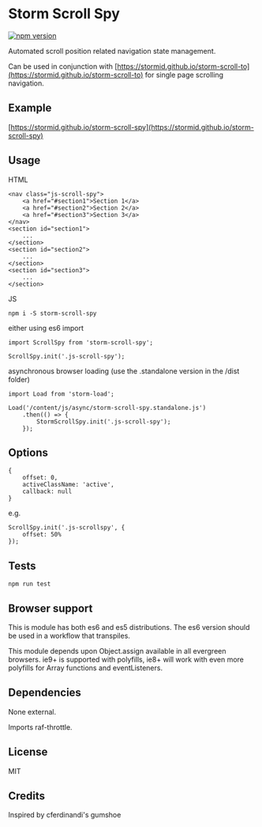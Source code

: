 # Storm Scroll Spy

[![npm version](https://badge.fury.io/js/storm-scroll-spy.svg)](https://badge.fury.io/js/storm-scroll-spy)

Automated scroll position related navigation state management.

Can be used in conjunction with [https://stormid.github.io/storm-scroll-to](https://stormid.github.io/storm-scroll-to) for single page scrolling navigation.

## Example
[https://stormid.github.io/storm-scroll-spy](https://stormid.github.io/storm-scroll-spy)

## Usage
HTML
```
<nav class="js-scroll-spy">
    <a href="#section1">Section 1</a>
    <a href="#section2">Section 2</a>
    <a href="#section3">Section 3</a>
</nav>
<section id="section1">
    ...
</section>
<section id="section2">
    ...
</section>
<section id="section3">
    ...
</section>
```

JS
```
npm i -S storm-scroll-spy
```
either using es6 import
```
import ScrollSpy from 'storm-scroll-spy';

ScrollSpy.init('.js-scroll-spy');
```
asynchronous browser loading (use the .standalone version in the /dist folder)
```
import Load from 'storm-load';

Load('/content/js/async/storm-scroll-spy.standalone.js')
    .then(() => {
        StormScrollSpy.init('.js-scroll-spy');
    });
```

## Options
```
{
    offset: 0,
    activeClassName: 'active',
    callback: null
}
```

e.g.
```
ScrollSpy.init('.js-scrollspy', {
	offset: 50%
});
```


## Tests
```
npm run test
```

## Browser support
This is module has both es6 and es5 distributions. The es6 version should be used in a workflow that transpiles.

This module depends upon Object.assign available in all evergreen browsers. ie9+ is supported with polyfills, ie8+ will work with even more polyfills for Array functions and eventListeners.

## Dependencies
None external.

Imports raf-throttle.

## License
MIT

## Credits
Inspired by cferdinandi's gumshoe